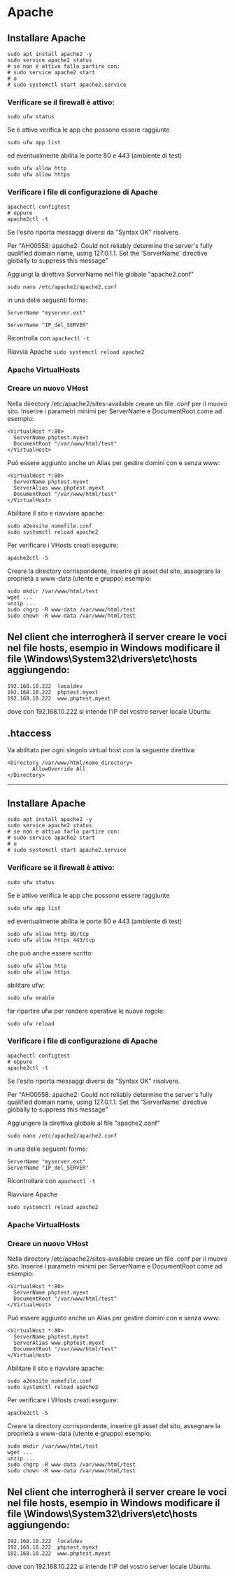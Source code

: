 # Apache

## Installare Apache

```
sudo apt install apache2 -y
sudo service apache2 status
# se non è attivo fallo partire con:
# sudo service apache2 start
# o
# sudo systemctl start apache2.service
```

### Verificare se il firewall è attivo:
```
sudo ufw status
```
Se è attivo verifica le app che possono essere raggiunte
```
sudo ufw app list
```
ed eventualmente abilita le porte 80 e 443 (ambiente di test)
```
sudo ufw allow http
sudo ufw allow https
```

### Verificare i file di configurazione di Apache
```
apachectl configtest
# oppure
apache2ctl -t
```

Se l'esito riporta messaggi diversi da "Syntax OK" risolvere.

Per "AH00558: apache2: Could not reliably determine the server's fully qualified domain name, using 127.0.1.1. Set the 'ServerName' directive globally to suppress this message"

Aggiungi la direttiva ServerName nel file globale "apache2.conf"

```
sudo nano /etc/apache2/apache2.conf
```

in una delle seguenti forme:

```
ServerName "myserver.ext"
```
```
ServerName "IP_del_SERVER"
```

Ricontrolla con ```apachectl -t```

Riavvia Apache ```sudo systemctl reload apache2```


### Apache VirtualHosts

### Creare un nuovo VHost

Nella directory /etc/apache2/sites-available creare un file .conf per il muovo sito.
Inserire i parametri minimi per ServerName e DocumentRoot come ad esempio:

```
<VirtualHost *:80>
  ServerName phptest.myext
  DocumentRoot "/var/www/html/test"
</VirtualHost>
```

Può essere aggiunto anche un Alias per gestire domini con e senza www:

```
<VirtualHost *:80>
  ServerName phptest.myext
  ServerAlias www.phptest.myext
  DocumentRoot "/var/www/html/test"
</VirtualHost>
```

Abilitare il sito e riavviare apache:

```
sudo a2ensite nomefile.conf
sudo systemctl reload apache2
```

Per verificare i VHosts creati eseguire:

```
apache2ctl -S
```

Creare la directory corrispondente, inserire gli asset del sito, assegnare la proprietà a www-data (utente e gruppo) esempio:

```
sudo mkdir /var/www/html/test
wget ...
unzip ...
sudo chgrp -R www-data /var/www/html/test  
sudo chown -R www-data /var/www/html/test
```

## Nel client che interrogherà il server creare le voci nel file hosts, esempio in Windows modificare il file \Windows\System32\drivers\etc\hosts aggiungendo:
```
192.168.10.222	localdev
192.168.10.222	phptest.myext
192.168.10.222	www.phptest.myext
```

dove con 192.168.10.222 si intende l'IP del vostro server locale Ubuntu.

## .htaccess

Va abilitato per ogni singolo virtual host con la seguente direttiva:

```
<Directory /var/www/html/nome_directory>
        AllowOverride All
</Directory>
```
-------------------------------------------------------------------------------------------------------------------
## Installare Apache

```
sudo apt install apache2 -y
sudo service apache2 status
# se non è attivo farlo partire con:
# sudo service apache2 start
# o
# sudo systemctl start apache2.service
```

### Verificare se il firewall è attivo:
```
sudo ufw status
```

Se è attivo verifica le app che possono essere raggiunte

```
sudo ufw app list
```

ed eventualmente abilita le porte 80 e 443 (ambiente di test)

```
sudo ufw allow http 80/tcp
sudo ufw allow https 443/tcp
```

che può anche essere scritto:

```
sudo ufw allow http
sudo ufw allow https
```

abilitare ufw:

```
sudo ufw enable
```

far ripartire ufw per rendere operative le nuove regole:

```
sudo ufw reload
```


### Verificare i file di configurazione di Apache
```
apachectl configtest
# oppure
apache2ctl -t
```

Se l'esito riporta messaggi diversi da "Syntax OK" risolvere.

Per "AH00558: apache2: Could not reliably determine the server's fully qualified domain name, using 127.0.1.1. Set the 'ServerName' directive globally to suppress this message"

Aggiungere la direttiva globale al file "apache2.conf"
```
sudo nano /etc/apache2/apache2.conf
```

in una delle seguenti forme:
```
ServerName "myserver.ext"
ServerName "IP_del_SERVER"
```
Ricontrollare con ```apachectl -t```

Riavviare Apache
```
sudo systemctl reload apache2
```

### Apache VirtualHosts

### Creare un nuovo VHost

Nella directory /etc/apache2/sites-available creare un file .conf per il muovo sito.
Inserire i parametri minimi per ServerName e DocumentRoot come ad esempio:

```
<VirtualHost *:80>
  ServerName phptest.myext
  DocumentRoot "/var/www/html/test"
</VirtualHost>
```

Può essere aggiunto anche un Alias per gestire domini con e senza www:

```
<VirtualHost *:80>
  ServerName phptest.myext
  ServerAlias www.phptest.myext
  DocumentRoot "/var/www/html/test"
</VirtualHost>
```

Abilitare il sito e riavviare apache:

```
sudo a2ensite nomefile.conf
sudo systemctl reload apache2
```

Per verificare i VHosts creati eseguire:

```
apache2ctl -S
```

Creare la directory corrispondente, inserire gli asset del sito, assegnare la proprietà a www-data (utente e gruppo) esempio:

```
sudo mkdir /var/www/html/test
wget ...
unzip ...
sudo chgrp -R www-data /var/www/html/test  
sudo chown -R www-data /var/www/html/test
```

## Nel client che interrogherà il server creare le voci nel file hosts, esempio in Windows modificare il file \Windows\System32\drivers\etc\hosts aggiungendo:
```
192.168.10.222	localdev
192.168.10.222	phptest.myext
192.168.10.222	www.phptest.myext
```

dove con 192.168.10.222 si intende l'IP del vostro server locale Ubuntu.
